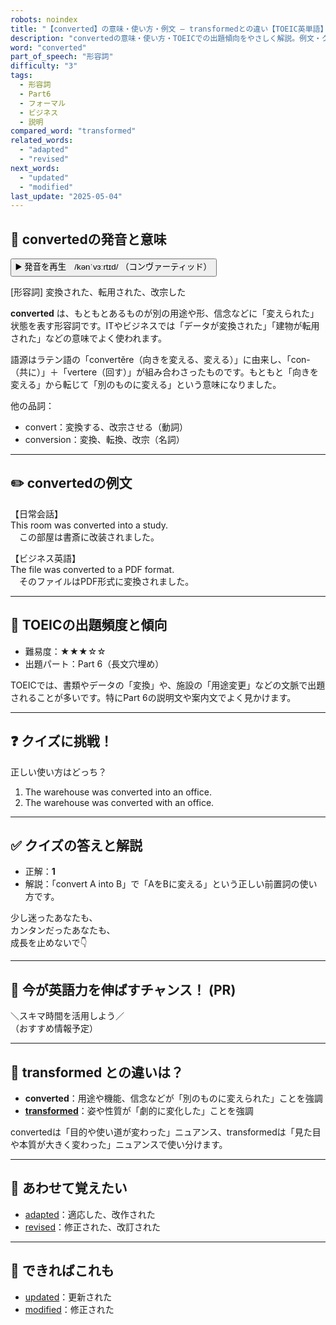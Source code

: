 ```yaml
---
robots: noindex
title: "【converted】の意味・使い方・例文 ― transformedとの違い【TOEIC英単語】"
description: "convertedの意味・使い方・TOEICでの出題傾向をやさしく解説。例文・クイズ付きでtransformedとの違いもわかりやすく学べます。"
word: "converted"
part_of_speech: "形容詞"
difficulty: "3"
tags:
  - 形容詞
  - Part6
  - フォーマル
  - ビジネス
  - 説明
compared_word: "transformed"
related_words:
  - "adapted"
  - "revised"
next_words:
  - "updated"
  - "modified"
last_update: "2025-05-04"
---
```


## 🔰 convertedの発音と意味

<button class="play-audio" onclick="playTTS('converted')">
  <span class="play-audio-main">
    ▶️ 発音を再生　/kənˈvɜːrtɪd/
  </span>
  <span class="play-audio-sub">
    （コンヴァーティッド）
  </span>
</button>

[形容詞] 変換された、転用された、改宗した

**converted** は、もともとあるものが別の用途や形、信念などに「変えられた」状態を表す形容詞です。ITやビジネスでは「データが変換された」「建物が転用された」などの意味でよく使われます。

語源はラテン語の「convertĕre（向きを変える、変える）」に由来し、「con-（共に）」＋「vertere（回す）」が組み合わさったものです。もともと「向きを変える」から転じて「別のものに変える」という意味になりました。

他の品詞：  
- convert：変換する、改宗させる（動詞）
- conversion：変換、転換、改宗（名詞）

---

## ✏️ convertedの例文

【日常会話】  
This room was converted into a study.  
　この部屋は書斎に改装されました。

【ビジネス英語】  
The file was converted to a PDF format.  
　そのファイルはPDF形式に変換されました。

---

## 🎯 TOEICの出題頻度と傾向

- 難易度：★★★☆☆
- 出題パート：Part 6（長文穴埋め）

TOEICでは、書類やデータの「変換」や、施設の「用途変更」などの文脈で出題されることが多いです。特にPart 6の説明文や案内文でよく見かけます。

---

## ❓ クイズに挑戦！

正しい使い方はどっち？

1. The warehouse was converted into an office.  
2. The warehouse was converted with an office.

---

## ✅ クイズの答えと解説

- 正解：**1**
- 解説：「convert A into B」で「AをBに変える」という正しい前置詞の使い方です。

少し迷ったあなたも、  
カンタンだったあなたも、  
成長を止めないで👇️

---

## 🚀 今が英語力を伸ばすチャンス！ (PR)

<div class="info-center">
＼スキマ時間を活用しよう／<br>  
（おすすめ情報予定）
</div>

---

## 🤔  transformed との違いは？

- **converted**：用途や機能、信念などが「別のものに変えられた」ことを強調
- **[transformed](/word/transformed/)**：姿や性質が「劇的に変化した」ことを強調

convertedは「目的や使い道が変わった」ニュアンス、transformedは「見た目や本質が大きく変わった」ニュアンスで使い分けます。

---

## 🧩 あわせて覚えたい

- [adapted](/word/adapted/)：適応した、改作された
- [revised](/word/revised/)：修正された、改訂された

---

## 📖 できればこれも

- [updated](/word/updated/)：更新された
- [modified](/word/modified/)：修正された

<!-- cvid: aid22_bid06 -->
